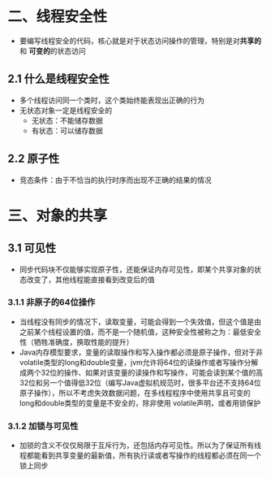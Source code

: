 # 二、线程安全性

- 要编写线程安全的代码，核心就是对于状态访问操作的管理，特别是对**共享的**和 **可变的**的状态访问

## 2.1 什么是线程安全性

- 多个线程访问同一个类时，这个类始终能表现出正确的行为
- 无状态对象一定是线程安全的
  - 无状态：不能储存数据
  - 有状态：可以储存数据

## 2.2 原子性

- 竞态条件：由于不恰当的执行时序而出现不正确的结果的情况

# 三、对象的共享

## 3.1 可见性

- 同步代码块不仅能够实现原子性，还能保证内存可见性，即某个共享对象的状态改变了，其他线程能直接看到改变后的值

### 3.1.1 非原子的64位操作

- 当线程没有同步的情况下，读取变量，可能会得到一个失效值，但这个值是由之前某个线程设置的值，而不是一个随机值，这种安全性被称之为：最低安全性（牺牲准确度，换取性能的提升）
- Java内存模型要求，变量的读取操作和写入操作都必须是原子操作，但对于非 volatile类型的long和double变量，jvm允许将64位的读操作或者写操作分解成两个32位的操作、如果对该变量的读操作和写操作，可能会读到某个值的高32位和另一个值得低32位（编写Java虚拟机规范时，很多平台还不支持64位原子操作），所以不考虑失效数据问题，在多线程程序中使用共享且可变的long和double类型的变量是不安全的，除非使用 volatile声明，或者用锁保护

### 3.1.2 加锁与可见性

- 加锁的含义不仅仅局限于互斥行为，还包括内存可见性。所以为了保证所有线程都能看到共享变量的最新值，所有执行读或者写操作的线程都必须在同一个锁上同步